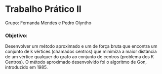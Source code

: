 # Trabalho Prático II
Grupo: Fernanda Mendes e Pedro Olyntho

### Objetivo: 
Desenvolver um método aproximado e um de força bruta que encontra um conjunto de k vértices (chamados centros) que minimiza a maior distância de
um vértice qualquer do grafo ao conjunto de centros (problema dos K Centros). O método aproximado desenvolvido foi o algoritmo de Gon, introduzido em 1985.
